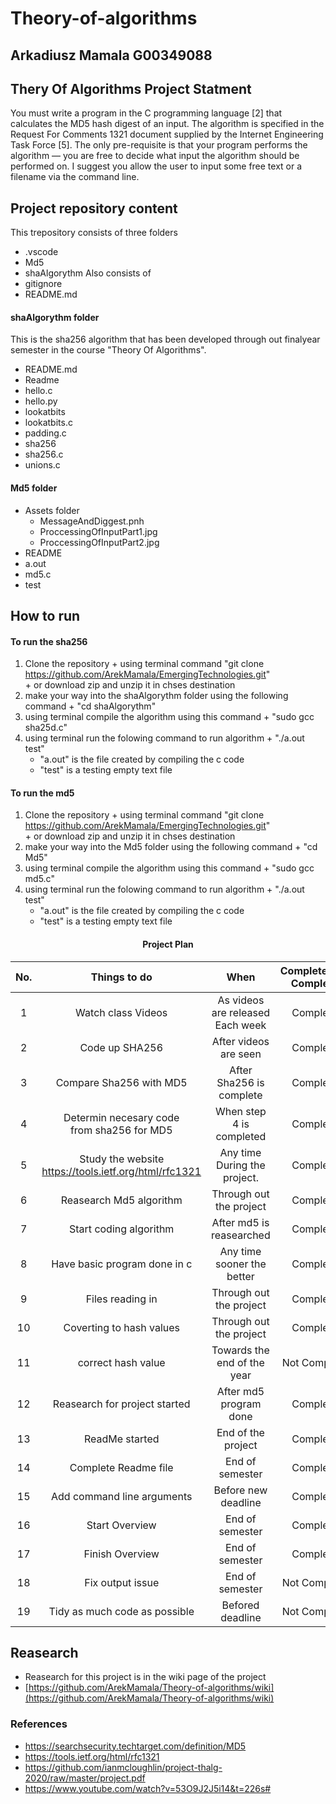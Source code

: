 # Theory-of-algorithms

## Arkadiusz Mamala  G00349088

## Thery Of Algorithms Project Statment
You must write a program in the C programming language [2] that calculates
the MD5 hash digest of an input. The algorithm is specified in the Request
For Comments 1321 document supplied by the Internet Engineering Task
Force [5]. The only pre-requisite is that your program performs the algorithm
— you are free to decide what input the algorithm should be performed on.
I suggest you allow the user to input some free text or a filename via the
command line.

## Project repository content
  This trepository consists of three folders 
  + .vscode
  + Md5
  + shaAlgorythm
  Also consists of 
  + gitignore
  + README.md
  
  #### shaAlgorythm folder
   This is the sha256 algorithm that has been developed through out finalyear semester 
   in the course "Theory Of Algorithms".
   + README.md
   + Readme
   + hello.c
   + hello.py
   + lookatbits
   + lookatbits.c
   + padding.c
   + sha256
   + sha256.c
   + unions.c
  
  #### Md5 folder
   + Assets folder
     + MessageAndDiggest.pnh
     + ProccessingOfInputPart1.jpg
     + ProccessingOfInputPart2.jpg
   + README
   + a.out
   + md5.c
   + test
  
  ## How to run
   #### To run the sha256 
   1. Clone the repository 
     + using terminal command "git clone https://github.com/ArekMamala/EmergingTechnologies.git"  
     + or download zip and unzip it in chses destination
   1. make your way into the shaAlgorythm folder using the following command
     + "cd shaAlgorythm"
   1. using terminal compile the algorithm using this command
     + "sudo gcc sha25d.c" 
   1. using terminal run the folowing command to run algorithm
     + "./a.out test" 
       + "a.out" is the file created by compiling the c code
       + "test" is a testing empty text file
   
   #### To run the md5 
   1. Clone the repository 
     + using terminal command "git clone https://github.com/ArekMamala/EmergingTechnologies.git"  
     + or download zip and unzip it in chses destination
   1. make your way into the Md5 folder using the following command
     + "cd Md5"
   1. using terminal compile the algorithm using this command
     + "sudo gcc md5.c" 
   1. using terminal run the folowing command to run algorithm
     + "./a.out test" 
       + "a.out" is the file created by compiling the c code
       + "test" is a testing empty text file



#### <p align="center">Project Plan
|No.   | Things to do     |  When |  Completed/Not Completed
|:----------:|:-------------:|:------:|:---------:|
| 1 |Watch class Videos | As videos are released <br>Each week | Completed |
| 2 |Code up SHA256  | After videos are seen | Completed     |
| 3 | Compare Sha256 with MD5 | After Sha256 is complete |Completed |
| 4 | Determin necesary code <br>from sha256 for MD5 | When step 4 is completed  | Completed   |
| 5 | Study the website https://tools.ietf.org/html/rfc1321 | Any time During the project. | Completed       |
| 6 | Reasearch Md5 algorithm | Through out the project| Completed |
| 7 | Start coding algorithm | After md5 is reasearched| Completed |
| 8 | Have basic program done in c | Any time sooner the better| Completed |
| 9 | Files reading in | Through out the project| Completed |
| 10 | Coverting to hash values| Through out the project| Completed |
| 11 | correct hash value | Towards the end of the year| Not Completed |
| 12 | Reasearch for project started | After md5 program done| Completed |
| 13 | ReadMe started| End of the project| Completed |
| 14 | Complete Readme file| End of semester| Completed |
| 15 | Add command line arguments| Before new deadline| Completed |
| 16 | Start Overview| End of semester| Completed |
| 17 | Finish Overview| End of semester| Completed |
| 18 | Fix output issue| End of semester|Not Completed |
| 19 | Tidy as much code as possible|Befored deadline| Not Completed |



## Reasearch 
  * Reasearch for this project is in the wiki page of the project
  * [https://github.com/ArekMamala/Theory-of-algorithms/wiki](https://github.com/ArekMamala/Theory-of-algorithms/wiki)
### References
+ https://searchsecurity.techtarget.com/definition/MD5
+ https://tools.ietf.org/html/rfc1321
+ https://github.com/ianmcloughlin/project-thalg-2020/raw/master/project.pdf
+ https://www.youtube.com/watch?v=53O9J2J5i14&t=226s#




